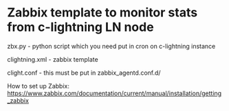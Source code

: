 # Zabbix template to monitor stats from c-lightning LN node

zbx.py - python script which you need put in cron on c-lightning instance

clightning.xml - zabbix template

clight.conf - this must be put in zabbix_agentd.conf.d/

How to set up Zabbix: https://www.zabbix.com/documentation/current/manual/installation/getting_zabbix
